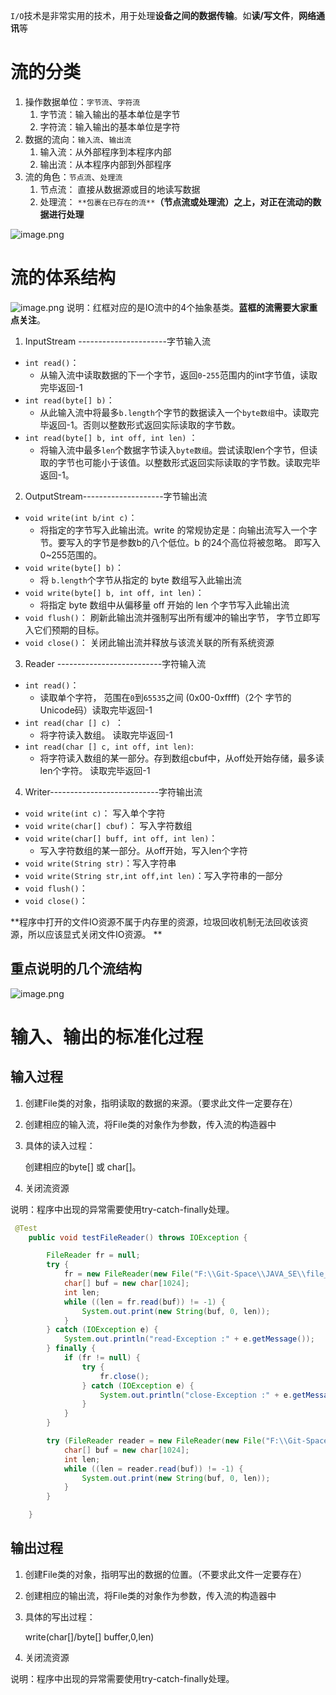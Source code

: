  `I/O`技术是非常实用的技术，用于处理**设备之间的数据传输**。如**读/写文件**，**网络通讯**等
# 流的分类

1. 操作数据单位：`字节流`、`字符流`
   1. 字节流：输入输出的基本单位是字节
   2. 字符流：输入输出的基本单位是字符
2. 数据的流向：`输入流`、`输出流`
   1. 输入流：从外部程序到本程序内部
   2. 输出流：从本程序内部到外部程序
3. 流的角色：`节点流`、`处理流`
   1. 节点流： 直接从数据源或目的地读写数据  
   2. 处理流： `**包裹在已存在的流**`**（节点流或处理流）之上，对正在流动的数据进行处理**

![image.png](https://cdn.nlark.com/yuque/0/2022/png/28932072/1655991144695-454cb960-a4af-4740-9711-70cb8380f5c0.png#averageHue=%23fce8d7&clientId=udf0e80ef-8f2c-4&from=paste&height=366&id=uf80f4573&originHeight=366&originWidth=582&originalType=binary&ratio=1&rotation=0&showTitle=false&size=18962&status=done&style=none&taskId=u98d1c9ce-e4b7-4c47-b2f3-3206d86ca45&title=&width=582)
# 流的体系结构
![image.png](https://cdn.nlark.com/yuque/0/2022/png/28932072/1655991157459-a2b2650d-1c7a-489c-b4bc-6ff57730356e.png#averageHue=%23c2b49d&clientId=udf0e80ef-8f2c-4&from=paste&height=375&id=u40943a03&originHeight=375&originWidth=594&originalType=binary&ratio=1&rotation=0&showTitle=false&size=144013&status=done&style=none&taskId=ubdc2fa3b-b084-4a3f-934a-ff233c475c3&title=&width=594)
说明：红框对应的是IO流中的4个抽象基类。**蓝框的流需要大家重点关注**。

1. InputStream ----------------------字节输入流
- `int read()`：
   - 从输入流中读取数据的下一个字节，返回`0`-`255`范围内的int字节值，读取完毕返回-1 
- `int read(byte[] b)`： 
   - 从此输入流中将最多`b.length`个字节的数据读入一个`byte数组`中。读取完毕返回-1。否则以整数形式返回实际读取的字节数。  
- `int read(byte[] b, int off, int len)` ： 
   - 将输入流中最多`len`个数据字节读入`byte数组`。尝试读取len个字节，但读取的字节也可能小于该值。以整数形式返回实际读取的字节数。读取完毕返回-1。  
2. OutputStream--------------------字节输出流
- `void write(int b/int c)`： 
   - 将指定的字节写入此输出流。write 的常规协定是：向输出流写入一个字节。要写入的字节是参数b的八个低位。b 的24个高位将被忽略。 即写入0~255范围的。  
- `void write(byte[] b)`： 
   - 将 `b.length`个字节从指定的 byte 数组写入此输出流  
- `void write(byte[] b, int off, int len)`： 
   - 将指定 byte 数组中从偏移量 off 开始的 len 个字节写入此输出流  
- `void flush()`： 刷新此输出流并强制写出所有缓冲的输出字节， 字节立即写入它们预期的目标。  
- `void close()`： 关闭此输出流并释放与该流关联的所有系统资源  
3. Reader --------------------------字符输入流
- `int read()`： 
   - 读取单个字符， 范围在`0`到`65535`之间 (0x00-0xffff)（2个 字节的Unicode码）读取完毕返回-1  
- `int read(char [] c) `： 
   - 将字符读入数组。  读取完毕返回-1
- `int read(char [] c, int off, int len)`: 
   - 将字符读入数组的某一部分。存到数组cbuf中，从off处开始存储，最多读len个字符。 读取完毕返回-1 
4. Writer---------------------------字符输出流
- `void write(int c)`：  写入单个字符 
- `void write(char[] cbuf)`： 写入字符数组  
- `void write(char[] buff, int off, int len)`： 
   - 写入字符数组的某一部分。从off开始，写入len个字符  
- `void write(String str)`：写入字符串
- `void write(String str,int off,int len)`：写入字符串的一部分
- `void flush()`：
- `void close()`：

**程序中打开的文件IO资源不属于内存里的资源，垃圾回收机制无法回收该资源，所以应该显式关闭文件IO资源。  **
## 重点说明的几个流结构
![image.png](https://cdn.nlark.com/yuque/0/2022/png/28932072/1655991163883-eb04d282-a54a-4344-bdb8-d70a713e21c4.png#averageHue=%23fefdf9&clientId=udf0e80ef-8f2c-4&from=paste&height=113&id=u5ccc604b&originHeight=113&originWidth=1096&originalType=binary&ratio=1&rotation=0&showTitle=false&size=15795&status=done&style=none&taskId=ubf27bc8e-bc9e-455e-ae47-ee2916e5a07&title=&width=1096)
# 输入、输出的标准化过程
## 输入过程

1. 创建File类的对象，指明读取的数据的来源。（要求此文件一定要存在）
2. 创建相应的输入流，将File类的对象作为参数，传入流的构造器中
3. 具体的读入过程：

    创建相应的byte[] 或 char[]。

4. 关闭流资源

说明：程序中出现的异常需要使用try-catch-finally处理。
```java
 @Test
    public void testFileReader() throws IOException {

        FileReader fr = null;
        try {
            fr = new FileReader(new File("F:\\Git-Space\\JAVA_SE\\file_demo\\20230613复习.txt"));
            char[] buf = new char[1024];
            int len;
            while ((len = fr.read(buf)) != -1) {
                System.out.print(new String(buf, 0, len));
            }
        } catch (IOException e) {
            System.out.println("read-Exception :" + e.getMessage());
        } finally {
            if (fr != null) {
                try {
                    fr.close();
                } catch (IOException e) {
                    System.out.println("close-Exception :" + e.getMessage());
                }
            }
        }

        try (FileReader reader = new FileReader(new File("F:\\Git-Space\\JAVA_SE\\file_demo\\20230613复习.txt"))){
            char[] buf = new char[1024];
            int len;
            while ((len = reader.read(buf)) != -1) {
                System.out.print(new String(buf, 0, len));
            }
        }

    }
```
## 输出过程

1. 创建File类的对象，指明写出的数据的位置。（不要求此文件一定要存在）
2. 创建相应的输出流，将File类的对象作为参数，传入流的构造器中
3. 具体的写出过程：

    write(char[]/byte[] buffer,0,len)

4. 关闭流资源

说明：程序中出现的异常需要使用try-catch-finally处理。
# 
